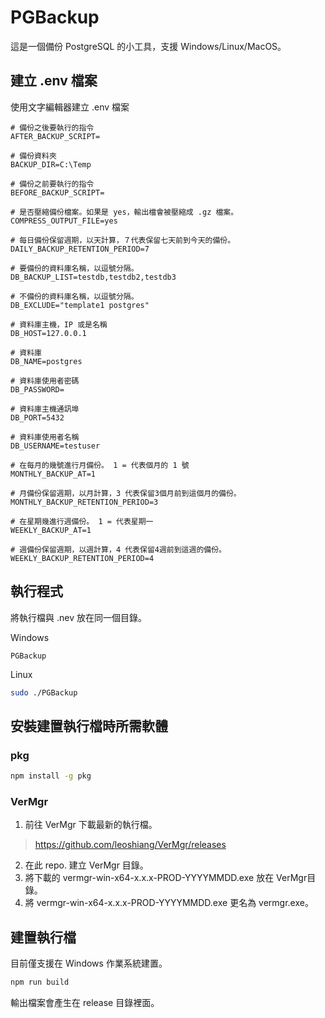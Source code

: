 # PGBackup

這是一個備份 PostgreSQL 的小工具，支援 Windows/Linux/MacOS。

## 建立 .env 檔案

使用文字編輯器建立 .env 檔案

```
# 備份之後要執行的指令
AFTER_BACKUP_SCRIPT=

# 備份資料夾
BACKUP_DIR=C:\Temp

# 備份之前要執行的指令
BEFORE_BACKUP_SCRIPT=

# 是否壓縮備份檔案。如果是 yes，輸出檔會被壓縮成 .gz 檔案。
COMPRESS_OUTPUT_FILE=yes

# 每日備份保留週期，以天計算，７代表保留七天前到今天的備份。
DAILY_BACKUP_RETENTION_PERIOD=7

# 要備份的資料庫名稱，以逗號分隔。
DB_BACKUP_LIST=testdb,testdb2,testdb3

# 不備份的資料庫名稱，以逗號分隔。
DB_EXCLUDE="template1 postgres"

# 資料庫主機，IP 或是名稱
DB_HOST=127.0.0.1

# 資料庫
DB_NAME=postgres

# 資料庫使用者密碼
DB_PASSWORD=

# 資料庫主機通訊埠
DB_PORT=5432

# 資料庫使用者名稱
DB_USERNAME=testuser

# 在每月的幾號進行月備份。 1 = 代表個月的 1 號
MONTHLY_BACKUP_AT=1

# 月備份保留週期，以月計算，3 代表保留3個月前到這個月的備份。
MONTHLY_BACKUP_RETENTION_PERIOD=3

# 在星期幾進行週備份。 1 = 代表星期一
WEEKLY_BACKUP_AT=1

# 週備份保留週期，以週計算，4 代表保留4週前到這週的備份。
WEEKLY_BACKUP_RETENTION_PERIOD=4
```

## 執行程式

將執行檔與 .nev 放在同一個目錄。

Windows

```
PGBackup
```

Linux

```bash
sudo ./PGBackup
```

## 安裝建置執行檔時所需軟體

### pkg

```bash
npm install -g pkg
```

### VerMgr

1. 前往 VerMgr 下載最新的執行檔。

> https://github.com/leoshiang/VerMgr/releases

2. 在此 repo. 建立 VerMgr 目錄。
3. 將下載的 vermgr-win-x64-x.x.x-PROD-YYYYMMDD.exe 放在 VerMgr目錄。
4. 將 vermgr-win-x64-x.x.x-PROD-YYYYMMDD.exe 更名為 vermgr.exe。

## 建置執行檔

目前僅支援在 Windows 作業系統建置。

```bash
npm run build
```

輸出檔案會產生在 release 目錄裡面。

